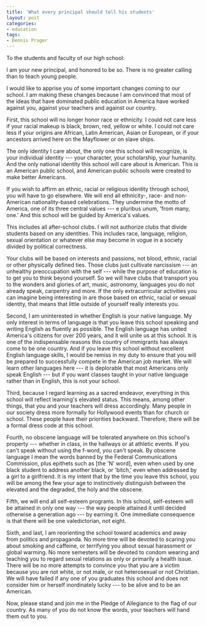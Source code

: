 ```yaml
---
title: 'What every principal should tell his students'
layout: post
categories:
- education
tags:
- Dennis Prager
---
```


To the students and faculty of our high school:

I am your new principal, and honored to be so. There is no greater calling than to teach young people.

I would like to apprise you of some important changes coming to our school. I am making these changes because I am convinced that most of the ideas that have dominated public education in America have worked against you, against your teachers and against our country.

First, this school will no longer honor race or ethnicity. I could not care less if your racial makeup is black, brown, red, yellow or white. I could not care less if your origins are African, Latin American, Asian or European, or if your ancestors arrived here on the Mayflower or on slave ships.

The only identity I care about, the only one this school will recognize, is your individual identity --- your character, your scholarship, your humanity. And the only national identity this school will care about is American. This is an American public school, and American public schools were created to make better Americans.

If you wish to affirm an ethnic, racial or religious identity through school, you will have to go elsewhere. We will end all ethnicity-, race- and non-American nationality-based celebrations. They undermine the motto of America, one of its three central values --- e pluribus unum, 'from many, one.' And this school will be guided by America's values.

This includes all after-school clubs. I will not authorize clubs that divide students based on any identities. This includes race, language, religion, sexual orientation or whatever else may become in vogue in a society divided by political correctness.

Your clubs will be based on interests and passions, not blood, ethnic, racial or other physically defined ties. Those clubs just cultivate narcissism --- an unhealthy preoccupation with the self --- while the purpose of education is to get you to think beyond yourself. So we will have clubs that transport you to the wonders and glories of art, music, astronomy, languages you do not already speak, carpentry and more. If the only extracurricular activities you can imagine being interesting in are those based on ethnic, racial or sexual identity, that means that little outside of yourself really interests you.

Second, I am uninterested in whether English is your native language. My only interest in terms of language is that you leave this school speaking and writing English as fluently as possible. The English language has united America's citizens for over 200 years, and it will unite us at this school. It is one of the indispensable reasons this country of immigrants has always come to be one country. And if you leave this school without excellent English language skills, I would be remiss in my duty to ensure that you will be prepared to successfully compete in the American job market. We will learn other languages here --- it is deplorable that most Americans only speak English --- but if you want classes taught in your native language rather than in English, this is not your school.

Third, because I regard learning as a sacred endeavor, everything in this school will reflect learning's elevated status. This means, among other things, that you and your teachers will dress accordingly. Many people in our society dress more formally for Hollywood events than for church or school. These people have their priorities backward. Therefore, there will be a formal dress code at this school.

Fourth, no obscene language will be tolerated anywhere on this school's property --- whether in class, in the hallways or at athletic events. If you can't speak without using the f-word, you can't speak. By obscene language I mean the words banned by the Federal Communications Commission, plus epithets such as \[the 'N' word\], even when used by one black student to address another black, or 'bitch,' even when addressed by a girl to a girlfriend. It is my intent that by the time you leave this school, you will be among the few your age to instinctively distinguish between the elevated and the degraded, the holy and the obscene.

Fifth, we will end all self-esteem programs. In this school, self-esteem will be attained in only one way --- the way people attained it until decided otherwise a generation ago --- by earning it. One immediate consequence is that there will be one valedictorian, not eight.

Sixth, and last, I am reorienting the school toward academics and away from politics and propaganda. No more time will be devoted to scaring you about smoking and caffeine, or terrifying you about sexual harassment or global warming. No more semesters will be devoted to condom wearing and teaching you to regard sexual relations as only or primarily a health issue. There will be no more attempts to convince you that you are a victim because you are not white, or not male, or not heterosexual or not Christian. We will have failed if any one of you graduates this school and does not consider him or herself inordinately lucky --- to be alive and to be an American.

Now, please stand and join me in the Pledge of Allegiance to the flag of our country. As many of you do not know the words, your teachers will hand them out to you.